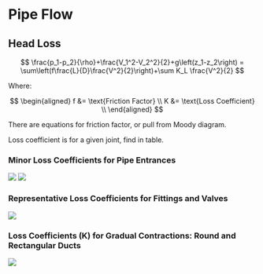 # Pipe Flow

## Head Loss

$$
\frac{p_1-p_2}{\rho}+\frac{V_1^2-V_2^2}{2}+g\left(z_1-z_2\right) = \sum\left(f\frac{L}{D}\frac{V^2}{2}\right)+\sum K_L \frac{V^2}{2}
$$

Where:

$$
\begin{aligned}
f &= \text{Friction Factor} \\
K &= \text{Loss Coefficient} \\
\end{aligned}
$$

There are equations for friction factor, or pull from Moody diagram.

Loss coefficient is for a given joint, find in table.


### Minor Loss Coefficients for Pipe Entrances
![](!imgdir/3a971b00b29c60c164b33711d4242970ab66e6d3.png)
![](!imgdir/bbdd9d7f5c715b2006067498442cbbe9bb19aa99.png)

### Representative Loss Coefficients for Fittings and Valves
![](!imgdir/963902e83fe1de7780b25753ac80f719790c6ed7.png)

### Loss Coefficients (K) for Gradual Contractions: Round and Rectangular Ducts
![](!imgdir/e37588739cf89a148e681b246050c202382b900a.png)